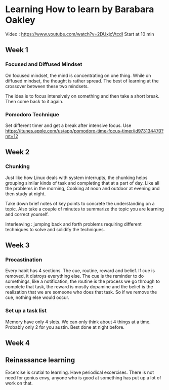# Learning How to learn by Barabara Oakley

Video : <https://www.youtube.com/watch?v=2DUxjcVtcdI> Start at 10 min

## Week 1

### Focused and Diffused Mindset

On focused mindset, the mind is concentrating on one thing. While on diffused mindset, the thought is rather spread. The best of learning at the crossover between these two mindsets.

The idea is to focus intensively on something and then take a short break. Then come back to it again.

### Pomodoro Technique

Set different timer and get a break after intensive focus.
Use https://itunes.apple.com/us/app/pomodoro-time-focus-timer/id973134470?mt=12

## Week 2

### Chunking

Just like how Linux deals with system interrupts, the chunking helps grouping similar kinds of task and completing that at a part of day. Like all the problems in the morning, Cooking at noon and outdoor at evening and then study at night.

Take down brief notes of key points to concrete the understanding on a topic. Also take a couple of minutes to summarize the topic you are learning and correct yourself.

Interleaving : jumping back and forth problems requiring different techniques to solve and solidify the techniques.

## Week 3

### Procastination

Every habit has 4 sections. The cue, routine, reward and belief. If cue is removed, it distroys everything else.
The cue is the reminder to do somethings, like a notification, the routine is the process we go through to complete that task, the reward is mostly dopamine and the belief is the realization that we are someone who does that task. So if we remove the cue, nothing else would occur.

### Set up a task list

Memory have only 4 slots. We can only think about 4 things at a time. Probably only 2 for you austin.
Best done at night before.

## Week 4

## Reinassance learning

Excercise is crutial to learning. Have periodical excercises.
There is not need for genius envy, anyone who is good at something has put up a lot of work on that.
